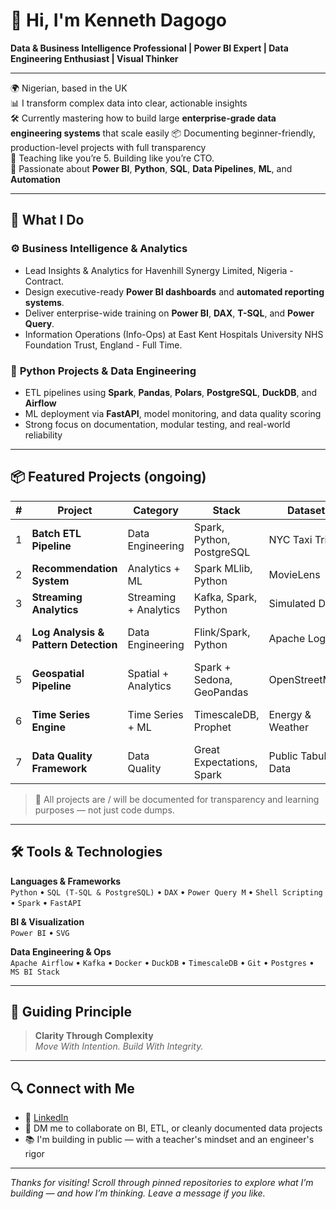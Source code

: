 # 👋 Hi, I'm Kenneth Dagogo

**Data & Business Intelligence Professional | Power BI Expert | Data Engineering Enthusiast | Visual Thinker**

---

🌍 Nigerian, based in the UK  
📊 I transform complex data into clear, actionable insights  
🛠 Currently mastering how to build large **enterprise-grade data engineering systems** that scale easily
📦 Documenting beginner-friendly, production-level projects with full transparency  
👶 Teaching like you’re 5. Building like you’re CTO.  
🚀 Passionate about **Power BI**, **Python**, **SQL**, **Data Pipelines**, **ML**, and **Automation**

---

## 🧠 What I Do

### ⚙️ **Business Intelligence & Analytics**
- Lead Insights & Analytics for Havenhill Synergy Limited, Nigeria - Contract.
- Design executive-ready **Power BI dashboards** and **automated reporting systems**.
- Deliver enterprise-wide training on **Power BI**, **DAX**, **T-SQL**, and **Power Query**.
- Information Operations (Info-Ops) at East Kent Hospitals University NHS Foundation Trust, England - Full Time.


### 🔧 **Python Projects & Data Engineering**
- ETL pipelines using **Spark**, **Pandas**, **Polars**, **PostgreSQL**, **DuckDB**, and **Airflow**
- ML deployment via **FastAPI**, model monitoring, and data quality scoring
- Strong focus on documentation, modular testing, and real-world reliability

---

## 📦 Featured Projects (ongoing)

| # | Project | Category | Stack | Dataset | Pipeline Output | Outcome |
|---|---------|----------|-------|---------|-----------------|---------|
| 1 | **Batch ETL Pipeline** | Data Engineering | Spark, Python, PostgreSQL | NYC Taxi Trips | ETL pipeline with DB load | Dashboard in Power BI |
| 2 | **Recommendation System** | Analytics + ML | Spark MLlib, Python | MovieLens | User-item recommendations | Served via FastAPI |
| 3 | **Streaming Analytics** | Streaming + Analytics | Kafka, Spark, Python | Simulated Data | Windowed real-time stats | Alerts & dashboards |
| 4 | **Log Analysis & Pattern Detection** | Data Engineering | Flink/Spark, Python | Apache Logs | Error trend analysis | Anomaly detection model |
| 5 | **Geospatial Pipeline** | Spatial + Analytics | Spark + Sedona, GeoPandas | OpenStreetMap | Spatial joins & heatmaps | Animated spatial views |
| 6 | **Time Series Engine** | Time Series + ML | TimescaleDB, Prophet | Energy & Weather | Forecasting & resampling | Threshold-based alerts |
| 7 | **Data Quality Framework** | Data Quality | Great Expectations, Spark | Public Tabular Data | Validation reports | Data quality scorecards |

> 🧪 All projects are / will be documented for transparency and learning purposes — not just code dumps.

---

## 🛠️ Tools & Technologies

**Languages & Frameworks**  
`Python` • `SQL (T-SQL & PostgreSQL)` • `DAX` • `Power Query M` • `Shell Scripting` • `Spark` • `FastAPI` 

**BI & Visualization**  
`Power BI` • `SVG`

**Data Engineering & Ops**  
`Apache Airflow` • `Kafka` • `Docker` • `DuckDB` • `TimescaleDB` • `Git` • `Postgres` • `MS BI Stack`

---

## 🧭 Guiding Principle

> **Clarity Through Complexity**  
> _Move With Intention. Build With Integrity._

---

## 🔍 Connect with Me

- 💼 [LinkedIn](https://www.linkedin.com/in/kenneth-dagogo/)  
- 💬 DM me to collaborate on BI, ETL, or cleanly documented data projects  
- 📚 I'm building in public — with a teacher's mindset and an engineer's rigor

---

_Thanks for visiting! Scroll through pinned repositories to explore what I’m building — and how I’m thinking. Leave a message if you like._  
